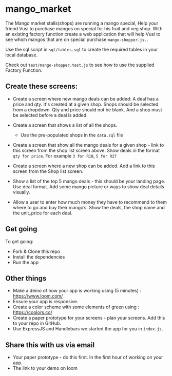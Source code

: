 # mango_market

The Mango market stalls(shops) are running a mango special, Help your friend Vusi to purchase mangos  on special for his fruit and veg shop. With an existing factory function create a web application that will help Vusi to see which mangos that are on special purchase `mango-shopper.js.`. 

Use the sql script in `sql/tables.sql` to create the required tables in your local database.

Check out `test/mango-shopper.test.js` to see how to use the supplied Factory Function.

##  Create these screens:

* Create a screen where new mango deals can be added: A deal has a price and qty. It's created at a given shop. Shops should be selected from a dropdown. Qty and price should not be blank. And a shop must be selected before a deal is added.

* Create a screen that shows a list of all the shops.
	* Use the pre-populated shops in the `data.sql` file

* Create a screen that show all the mango deals for a given shop - link to this screen from the shop list screen above. Show deals in the format `qty for price`. For example `3 for R18`, `5 for R27`

* Create a screen where a new shop can be added. Add a link to this screen from the Shop list screen.

* Show a list of the top 5 mango deals - this should be your landing page. Use deal format. Add some mango picture or ways to show deal details visually.

* Allow a user to enter how much money they have to recommend to them where to go and buy their mango’s. Show the deals, the shop name and the unit_price for each deal.

## Get going

To get going:

* Fork & Clone this repo
* Install the dependencies
* Run the app

## Other things

<!-- * Deploy your app to heroku - share the link with us -->
* Make a demo of how your app is working using (5 minutes) : https://www.loom.com/
* Ensure your app is responsive.
* Create a color scheme with some elements of green using : https://coolors.co/
* Create a paper prototype for your screens - plan your screens. Add this to your repo in GitHub.
* Use ExpressJS and Handlebars we started the app for you in `index.js`.
<!-- * Setup your own travis deployment. -->

## Share this with us via email

* Your paper prototype - do this first. In the first hour of working on your app.
* The link to your demo on loom




